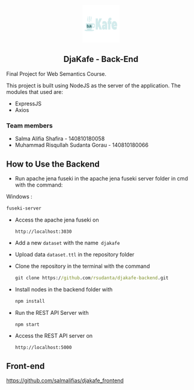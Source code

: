<p align="center">
  <a href="https://github.com/rsudanta/djakafe-backend">
    <img src="https://github.com/salmalifias/djakafe_frontend/blob/main/src/logo/logo.png" alt="Logo" width="100" height="100">
  </a>

  <h2 align="center">DjaKafe - Back-End</h2>

Final Project for Web Semantics Course.

This project is built using NodeJS as the server of the application. The modules that used are:

- ExpressJS
- Axios

### Team members

- Salma Alifia Shafira - 140810180058
- Muhammad Risqullah Sudanta Gorau - 140810180066

## How to Use the Backend

- Run apache jena fuseki in the apache jena fuseki server folder in cmd with the command:

Windows :

```cmd
fuseki-server
```

- Access the apache jena fuseki on

  ```link
  http://localhost:3030
  ```

- Add a new `dataset` with the name` djakafe`
- Upload data `dataset.ttl` in the repository folder
- Clone the repository in the terminal with the command
  ```cmd
  git clone https://github.com/rsudanta/djakafe-backend.git
  ```
- Install nodes in the backend folder with

  ```cmd
  npm install
  ```

- Run the REST API Server with

  ```cmd
  npm start
  ```

- Access the REST API server on
  ```link
  http://localhost:5000
  ```

## Front-end

https://github.com/salmalifias/djakafe_frontend
